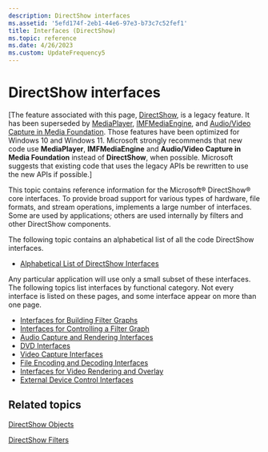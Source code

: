 ```yaml
---
description: DirectShow interfaces
ms.assetid: '5efd174f-2eb1-44e6-97e3-b73c7c52fef1'
title: Interfaces (DirectShow)
ms.topic: reference
ms.date: 4/26/2023
ms.custom: UpdateFrequency5
---
```


# DirectShow interfaces

\[The feature associated with this page, [DirectShow](/windows/win32/directshow/directshow), is a legacy feature. It has been superseded by [MediaPlayer](/uwp/api/Windows.Media.Playback.MediaPlayer), [IMFMediaEngine](/windows/win32/api/mfmediaengine/nn-mfmediaengine-imfmediaengine), and [Audio/Video Capture in Media Foundation](/windows/win32/medfound/audio-video-capture-in-media-foundation). Those features have been optimized for Windows 10 and Windows 11. Microsoft strongly recommends that new code use **MediaPlayer**, **IMFMediaEngine** and **Audio/Video Capture in Media Foundation** instead of **DirectShow**, when possible. Microsoft suggests that existing code that uses the legacy APIs be rewritten to use the new APIs if possible.\]

This topic contains reference information for the Microsoft® DirectShow® core interfaces. To provide broad support for various types of hardware, file formats, and stream operations, implements a large number of interfaces. Some are used by applications; others are used internally by filters and other DirectShow components.

The following topic contains an alphabetical list of all the code DirectShow interfaces.

-   [Alphabetical List of DirectShow Interfaces](alphabetical-list-of-directshow-interfaces.md)

Any particular application will use only a small subset of these interfaces. The following topics list interfaces by functional category. Not every interface is listed on these pages, and some interface appear on more than one page.

-   [Interfaces for Building Filter Graphs](interfaces-for-building-filter-graphs.md)
-   [Interfaces for Controlling a Filter Graph](interfaces-for-controlling-a-filter-graph.md)
-   [Audio Capture and Rendering Interfaces](audio-capture-and-rendering-interfaces.md)
-   [DVD Interfaces](dvd-interfaces.md)
-   [Video Capture Interfaces](video-capture-interfaces.md)
-   [File Encoding and Decoding Interfaces](file-encoding-and-decoding-interfaces.md)
-   [Interfaces for Video Rendering and Overlay](interfaces-for-video-rendering-and-overlay.md)
-   [External Device Control Interfaces](external-device-control-interfaces.md)

## Related topics

<dl> <dt>

[DirectShow Objects](directshow-objects.md)
</dt> <dt>

[DirectShow Filters](directshow-filters.md)
</dt> </dl>

 

 



